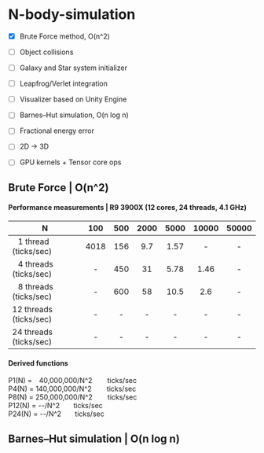 # N-body-simulation

- [x] Brute Force method, O(n^2)
- [ ] Object collisions
- [ ] Galaxy and Star system initializer
- [ ] Leapfrog/Verlet integration
- [ ] Visualizer based on Unity Engine
- [ ] Barnes–Hut simulation, O(n log n)
- [ ] Fractional energy error
- [ ] 2D -> 3D
- [ ] GPU kernels + Tensor core ops


## Brute Force | O(n^2)
#### Performance measurements | R9 3900X (12 cores, 24 threads, 4.1 GHz)
|    N    |  100  |  500  | 2000 | 5000 | 10000 | 50000 |
| ------- | :---: | :---: | :--: | :--: | :--: | :--: |
| ⠀1 thread (ticks/sec)| 4018 | 156 | 9.7 | 1.57 | - | - |
| ⠀4 threads (ticks/sec)| - | 450 | 31 | 5.78 | 1.46 | - |
| ⠀8 threads (ticks/sec)| - | 600 | 58 | 10.5 | 2.6 | - |
| 12 threads (ticks/sec)| - | - | - | - | - | - |
| 24 threads (ticks/sec)| - | - | - | - | - | - |
#### Derived functions
P1(N) = ⠀40,000,000/N^2⠀⠀⠀ticks/sec  
P4(N) = 140,000,000/N^2⠀⠀⠀ticks/sec   
P8(N) = 250,000,000/N^2⠀⠀⠀ticks/sec  
P12(N) = --/N^2  ticks/sec  
P24(N) = --/N^2  ticks/sec  

## Barnes–Hut simulation | O(n log n)
